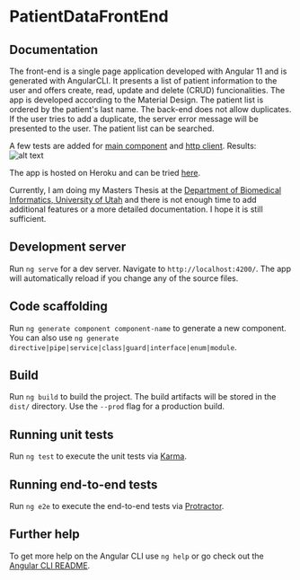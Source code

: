 # PatientDataFrontEnd
## Documentation
The front-end is a single page application developed with Angular 11 and is generated with AngularCLI. It presents a list of patient information to the user and offers create, read, update and delete (CRUD) funcionalities. The app is developed according to the Material Design. The patient list is ordered by the patient's last name. The back-end does not allow duplicates. If the user tries to add a duplicate, the server error message will be presented to the user. The patient list can be searched.

A few tests are added for [main component](src/app/app.component.spec.ts) and [http client](src/app/patients.service.spec.ts).
Results: ![alt text](https://i.imgur.com/alG15cc.png)

The app is hosted on Heroku and can be tried [here](https://patient-data-frontend.herokuapp.com/).

Currently, I am doing my Masters Thesis at the [Department of Biomedical Informatics, University of Utah](https://medicine.utah.edu/dbmi/) and there is not enough time to add additional features or a more detailed documentation. I hope it is still sufficient.

## Development server

Run `ng serve` for a dev server. Navigate to `http://localhost:4200/`. The app will automatically reload if you change any of the source files.

## Code scaffolding

Run `ng generate component component-name` to generate a new component. You can also use `ng generate directive|pipe|service|class|guard|interface|enum|module`.

## Build

Run `ng build` to build the project. The build artifacts will be stored in the `dist/` directory. Use the `--prod` flag for a production build.

## Running unit tests

Run `ng test` to execute the unit tests via [Karma](https://karma-runner.github.io).

## Running end-to-end tests

Run `ng e2e` to execute the end-to-end tests via [Protractor](http://www.protractortest.org/).

## Further help

To get more help on the Angular CLI use `ng help` or go check out the [Angular CLI README](https://github.com/angular/angular-cli/blob/master/README.md).
